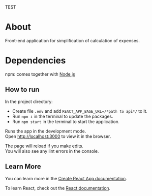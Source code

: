 TEST
# About
Front-end application for simplification of calculation of expenses.

# Dependencies

npm: comes together with [Node.js](https://nodejs.org/uk/)

## How to run
In the project directory:
* Create file `.env` and add `REACT_APP_BASE_URL=/*path to api*/` to it.
* Run `npm i` in the terminal to update the packages.
* Run `npm start` in the terminal to start the application.

Runs the app in the development mode.\
Open [http://localhost:3000](http://localhost:3000) to view it in the browser.

The page will reload if you make edits.\
You will also see any lint errors in the console.

## Learn More

You can learn more in the [Create React App documentation](https://facebook.github.io/create-react-app/docs/getting-started).

To learn React, check out the [React documentation](https://reactjs.org/).
